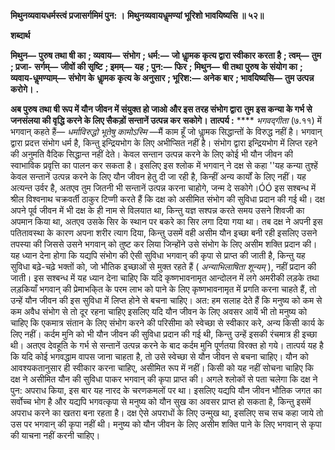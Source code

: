 **मिथुनव्यवायधर्मस्त्वं प्रजासर्गमिमं पुन: ।** **मिथुनव्यवायधॢमण्यां भूरिशो भावयिष्यसि ॥ ५२॥** 

**शब्दार्थ** 

**मिथुन—** **पुरुष तथा षी का** **; व्यवाय—** **संभोग** **; धर्म:—** **जो धाॢमक कृत्य द्वारा स्वीकार करता है** **; त्वम्—** **तुम** **; प्रजा-** **सर्गम्—** **जीवों की सृष्टि** **; इमम्—** **यह** **; पुन:—** **फिर** **; मिथुन—** **षी तथा पुरुष के संयोग का** **; व्यवाय-धॢमण्याम्—** **संभोग के** **धाॢमक कृत्य के अनुसार** **; भूरिश:—** **अनेक बार** **; भावयिष्यसि—** **तुम उत्पन्न करोगे।** **.** 

**अब पुरुष तथा षी रूप में यौन जीवन में संयुक्त हो जाओ और इस तरह संभोग द्वारा** **तुम इस कन्या के गर्भ से जनसंलया की वृद्धि करने के लिए सैकड़ों सन्तानें उत्पन्न कर** **सकोगे।** **तात्पर्य :** **** *भगवद्गीता* (७.११) में भगवान् कहते हैं— *धर्माविरुद्धो भूतेषु कामोऽस्मि* —मैं काम हूँ जो धाॢमक सिद्धान्तों के विरुद्ध नहीं है। भगवान् द्वारा प्रदत्त संभोग धर्म है, किन्तु इन्द्रियभोग के लिए अभीप्सित नहीं है। संभोग द्वारा इन्द्रियभोग में लिप्त रहने की अनुमति वैदिक सिद्धान्त नहीं देते। केवल सन्तान उत्पन्न करने के लिए कोई भी यौन जीवन की स्वाभाविक प्रवृत्ति का पालन कर सकता है। इसलिए इस श्लोक में भगवान् ने दक्ष से कहा ''यह कन्या तुश्हें केवल सन्तानें उत्पन्न करने के लिए यौन जीवन हेतु दी जा रही है, किन्हीं अन्य कार्यों के लिए नहीं। यह अत्यन्त उर्वर है, अतएव तुम जितनी भी सन्तानें उत्पन्न करना चाहोगे, जन्म दे सकोगे।ÓÓ इस सश्बन्ध में श्रील विश्वनाथ चक्रवर्ती ठाकुर टिप्णी करते हैं कि दक्ष को असीमित संभोग की सुविधा प्रदान की गई थी। दक्ष अपने पूर्व जीवन में भी दक्ष के ही नाम से विलयात था, किन्तु यज्ञ सश्पन्न करते समय उसने शिवजी का अपमान किया था, अतएव उसके सिर के स्थान पर बकरे का सिर लगा दिया गया था। तब दक्ष ने अपनी इस पतितावस्था के कारण अपना शरीर त्याग दिया, किन्तु उसमें वही असीम यौन इच्छा बनी रही इसलिए उसने तपस्या की जिससे उसने भगवान् को तुष्ट कर लिया जिन्होंने उसे संभोग के लिए असीम शक्ति प्रदान की। यह ध्यान देना होगा कि यद्यपि संभोग की ऐसी सुविधा भगवान् की कृपा से प्राप्त की जाती है, किन्तु यह सुविधा बढ़े-चढ़े भक्तों को, जो भौतिक इच्छाओं से मुक्त रहते हैं ( *अन्याभिलाषिता* *शून्यम्* ), नहीं प्रदान की जाती। इस सश्बन्ध में यह ध्यान देना चाहिए कि यदि कृष्णभावनामृत आन्दोलन में लगे अमरीकी लड़के तथा लड़कियाँ भगवान् की प्रेमाभकि्त के परम लाभ को पाने के लिए कृष्णभावनामृत में प्रगति करना चाहते हैं, तो उन्हें यौन जीवन की इस सुविधा में लिप्त होने से बचना चाहिए। अत: हम सलाह देते हैं कि मनुष्य को कम से कम अवैध संभोग से तो दूर रहना चाहिए इसलिए यदि यौन जीवन के लिए अवसर आयें भी तो मनुष्य को चाहिए कि एकमात्र संतान के लिए संभोग करने की परिसीमा को स्वेच्छा से स्वीकार करे, अन्य किसी कार्य के लिए नहीं। कर्दम मुनि को भी यौन जीवन की सुविधा प्रदान की गई थी, किन्तु उन्हें इसकी रंचमात्र ही इच्छा थी। अतएव देवहूति के गर्भ से सन्तानें उत्पन्न करने के बाद कर्दम मुनि पूर्णतया विरक्त हो गये। तात्पर्य यह है कि यदि कोई भगवद्धाम वापस जाना चाहता है, तो उसे स्वेच्छा से यौन जीवन से बचना चाहिए। यौन को आवश्यकतानुसार ही स्वीकार करना चाहिए, असीमित रूप में नहीं। किसी को यह नहीं सोचना चाहिए कि दक्ष ने असीमित यौन की सुविधा पाकर भगवान् की कृपा प्राप्त की। अगले श्लोकों से पता चलेगा कि दक्ष ने पुन: अपराध किया, इस बार यह नारद के चरणकमलों पर था। इसलिए यद्यपि यौन जीवन भौतिक जगत का सर्वोच्च भोग है और यद्यपि भगवत्कृपा से मनुष्य को यौन सुख का अवसर प्राप्त हो सकता है, किन्तु इसमें अपराध करने का खतरा बना रहता है। दक्ष ऐसे अपराधों के लिए उन्मुख था, इसलिए सच सच कहा जाये तो उस पर भगवान् की कृपा नहीं थी। मनुष्य को यौन जीवन के लिए असीम शक्ति पाने के लिए भगवान् से कृपा की याचना नहीं करनी चाहिए।  